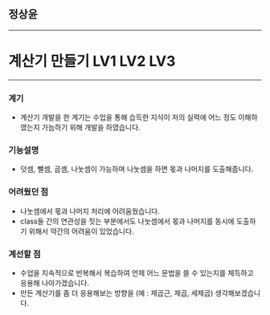 ## 정상윤
---
#  계산기 만들기 LV1 LV2 LV3
---
### 계기 
- 계산기 개발을 한 계기는 수업을 통해 습득한 지식이 저의 실력에 어느 정도 이해하였는지 가늠하기 위해  개발을 하였습니다.

### 기능설명
- 덧셈, 뺄셈, 곱셈, 나눗셈이 가능하며 나눗셈을 하면 몫과 나머지를 도출해줍니다.

### 어려웠던 점
- 나눗셈에서 몫과 나머지 처리에 어려움웠습니다.
- class들 간의 연관성을 짓는 부분에서도 나눗셈에서 몫과 나머지를 동시에 도출하기 위해서 약간의 어려움이 있었습니다.

### 계선할 점
- 수업을 지속적으로 반복해서 복습하여 언제 어느 문법을 쓸 수 있는지를 체득하고 응용해 나아가겠습니다.
- 만든 계산기를 좀 더 응용해보는 방향을 (예 : 제곱근, 제곱, 세제곱) 생각해보겠습니다.
